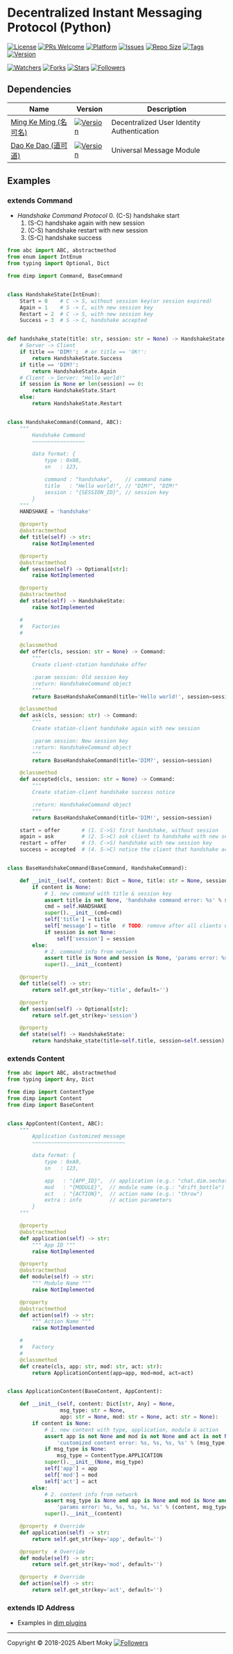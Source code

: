 # Decentralized Instant Messaging Protocol (Python)

[![License](https://img.shields.io/github/license/dimchat/core-py)](https://github.com/dimchat/core-py/blob/master/LICENSE)
[![PRs Welcome](https://img.shields.io/badge/PRs-welcome-brightgreen.svg)](https://github.com/dimchat/core-py/pulls)
[![Platform](https://img.shields.io/badge/Platform-Python%203-brightgreen.svg)](https://github.com/dimchat/core-py/wiki)
[![Issues](https://img.shields.io/github/issues/dimchat/core-py)](https://github.com/dimchat/core-py/issues)
[![Repo Size](https://img.shields.io/github/repo-size/dimchat/core-py)](https://github.com/dimchat/core-py/archive/refs/heads/main.zip)
[![Tags](https://img.shields.io/github/tag/dimchat/core-py)](https://github.com/dimchat/core-py/tags)
[![Version](https://img.shields.io/pypi/v/dimp)](https://pypi.org/project/dimp)

[![Watchers](https://img.shields.io/github/watchers/dimchat/core-py)](https://github.com/dimchat/core-py/watchers)
[![Forks](https://img.shields.io/github/forks/dimchat/core-py)](https://github.com/dimchat/core-py/forks)
[![Stars](https://img.shields.io/github/stars/dimchat/core-py)](https://github.com/dimchat/core-py/stargazers)
[![Followers](https://img.shields.io/github/followers/dimchat)](https://github.com/orgs/dimchat/followers)

## Dependencies

| Name | Version | Description |
|------|---------|-------------|
| [Ming Ke Ming (名可名)](https://github.com/dimchat/mkm-py) | [![Version](https://img.shields.io/pypi/v/mkm)](https://pypi.org/project/mkm) | Decentralized User Identity Authentication |
| [Dao Ke Dao (道可道)](https://github.com/dimchat/dkd-py) | [![Version](https://img.shields.io/pypi/v/dkd)](https://pypi.org/project/dkd) | Universal Message Module |

## Examples

### extends Command

* _Handshake Command Protocol_
  0. (C-S) handshake start
  1. (S-C) handshake again with new session
  2. (C-S) handshake restart with new session
  3. (S-C) handshake success

```python
from abc import ABC, abstractmethod
from enum import IntEnum
from typing import Optional, Dict

from dimp import Command, BaseCommand


class HandshakeState(IntEnum):
    Start = 0    # C -> S, without session key(or session expired)
    Again = 1    # S -> C, with new session key
    Restart = 2  # C -> S, with new session key
    Success = 3  # S -> C, handshake accepted


def handshake_state(title: str, session: str = None) -> HandshakeState:
    # Server -> Client
    if title == 'DIM!':  # or title == 'OK!':
        return HandshakeState.Success
    if title == 'DIM?':
        return HandshakeState.Again
    # Client -> Server: "Hello world!"
    if session is None or len(session) == 0:
        return HandshakeState.Start
    else:
        return HandshakeState.Restart


class HandshakeCommand(Command, ABC):
    """
        Handshake Command
        ~~~~~~~~~~~~~~~~~

        data format: {
            type : 0x88,
            sn   : 123,

            command : "handshake",    // command name
            title   : "Hello world!", // "DIM?", "DIM!"
            session : "{SESSION_ID}", // session key
        }
    """
    HANDSHAKE = 'handshake'

    @property
    @abstractmethod
    def title(self) -> str:
        raise NotImplemented

    @property
    @abstractmethod
    def session(self) -> Optional[str]:
        raise NotImplemented

    @property
    @abstractmethod
    def state(self) -> HandshakeState:
        raise NotImplemented

    #
    #   Factories
    #

    @classmethod
    def offer(cls, session: str = None) -> Command:
        """
        Create client-station handshake offer

        :param session: Old session key
        :return: HandshakeCommand object
        """
        return BaseHandshakeCommand(title='Hello world!', session=session)

    @classmethod
    def ask(cls, session: str) -> Command:
        """
        Create station-client handshake again with new session

        :param session: New session key
        :return: HandshakeCommand object
        """
        return BaseHandshakeCommand(title='DIM?', session=session)

    @classmethod
    def accepted(cls, session: str = None) -> Command:
        """
        Create station-client handshake success notice

        :return: HandshakeCommand object
        """
        return BaseHandshakeCommand(title='DIM!', session=session)

    start = offer       # (1. C->S) first handshake, without session
    again = ask         # (2. S->C) ask client to handshake with new session key
    restart = offer     # (3. C->S) handshake with new session key
    success = accepted  # (4. S->C) notice the client that handshake accepted


class BaseHandshakeCommand(BaseCommand, HandshakeCommand):

    def __init__(self, content: Dict = None, title: str = None, session: str = None):
        if content is None:
            # 1. new command with title & session key
            assert title is not None, 'handshake command error: %s' % session
            cmd = self.HANDSHAKE
            super().__init__(cmd=cmd)
            self['title'] = title
            self['message'] = title  # TODO: remove after all clients upgraded
            if session is not None:
                self['session'] = session
        else:
            # 2. command info from network
            assert title is None and session is None, 'params error: %s, %s, %s' % (content, title, session)
            super().__init__(content)

    @property
    def title(self) -> str:
        return self.get_str(key='title', default='')

    @property
    def session(self) -> Optional[str]:
        return self.get_str(key='session')

    @property
    def state(self) -> HandshakeState:
        return handshake_state(title=self.title, session=self.session)
```

### extends Content

```python
from abc import ABC, abstractmethod
from typing import Any, Dict

from dimp import ContentType
from dimp import Content
from dimp import BaseContent


class AppContent(Content, ABC):
    """
        Application Customized message
        ~~~~~~~~~~~~~~~~~~~~~~~~~~~~~~

        data format: {
            type : 0xA0,
            sn   : 123,

            app   : "{APP_ID}",  // application (e.g.: "chat.dim.sechat")
            mod   : "{MODULE}",  // module name (e.g.: "drift_bottle")
            act   : "{ACTION}",  // action name (e.g.: "throw")
            extra : info         // action parameters
        }
    """

    @property
    @abstractmethod
    def application(self) -> str:
        """ App ID """
        raise NotImplemented

    @property
    @abstractmethod
    def module(self) -> str:
        """ Module Name """
        raise NotImplemented

    @property
    @abstractmethod
    def action(self) -> str:
        """ Action Name """
        raise NotImplemented

    #
    #   Factory
    #
    @classmethod
    def create(cls, app: str, mod: str, act: str):
        return ApplicationContent(app=app, mod=mod, act=act)


class ApplicationContent(BaseContent, AppContent):

    def __init__(self, content: Dict[str, Any] = None,
                 msg_type: str = None,
                 app: str = None, mod: str = None, act: str = None):
        if content is None:
            # 1. new content with type, application, module & action
            assert app is not None and mod is not None and act is not None, \
                'customized content error: %s, %s, %s, %s' % (msg_type, app, mod, act)
            if msg_type is None:
                msg_type = ContentType.APPLICATION
            super().__init__(None, msg_type)
            self['app'] = app
            self['mod'] = mod
            self['act'] = act
        else:
            # 2. content info from network
            assert msg_type is None and app is None and mod is None and act is None, \
                'params error: %s, %s, %s, %s, %s' % (content, msg_type, app, mod, act)
            super().__init__(content)

    @property  # Override
    def application(self) -> str:
        return self.get_str(key='app', default='')

    @property  # Override
    def module(self) -> str:
        return self.get_str(key='mod', default='')

    @property  # Override
    def action(self) -> str:
        return self.get_str(key='act', default='')
```

### extends ID Address

* Examples in [dim plugins](https://pypi.org/project/dimplugins)

----

Copyright &copy; 2018-2025 Albert Moky
[![Followers](https://img.shields.io/github/followers/moky)](https://github.com/moky?tab=followers)

